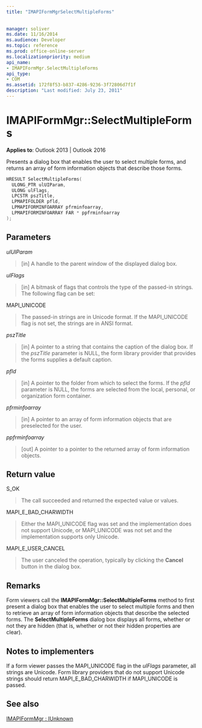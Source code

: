 ```yaml
---
title: "IMAPIFormMgrSelectMultipleForms"
 
 
manager: soliver
ms.date: 11/16/2014
ms.audience: Developer
ms.topic: reference
ms.prod: office-online-server
ms.localizationpriority: medium
api_name:
- IMAPIFormMgr.SelectMultipleForms
api_type:
- COM
ms.assetid: 172f8f53-b837-4286-9236-3f72806d7f1f
description: "Last modified: July 23, 2011"
---
```


# IMAPIFormMgr::SelectMultipleForms

  
  
**Applies to**: Outlook 2013 | Outlook 2016 
  
Presents a dialog box that enables the user to select multiple forms, and returns an array of form information objects that describe those forms.
  
```cpp
HRESULT SelectMultipleForms(
  ULONG_PTR ulUIParam,
  ULONG ulFlags,
  LPCSTR pszTitle,
  LPMAPIFOLDER pfld,
  LPMAPIFORMINFOARRAY pfrminfoarray,
  LPMAPIFORMINFOARRAY FAR * ppfrminfoarray
);
```

## Parameters

 _ulUIParam_
  
> [in] A handle to the parent window of the displayed dialog box. 
    
 _ulFlags_
  
> [in] A bitmask of flags that controls the type of the passed-in strings. The following flag can be set:
    
MAPI_UNICODE 
  
> The passed-in strings are in Unicode format. If the MAPI_UNICODE flag is not set, the strings are in ANSI format.
    
 _pszTitle_
  
> [in] A pointer to a string that contains the caption of the dialog box. If the  _pszTitle_ parameter is NULL, the form library provider that provides the forms supplies a default caption. 
    
 _pfld_
  
> [in] A pointer to the folder from which to select the forms. If the  _pfld_ parameter is NULL, the forms are selected from the local, personal, or organization form container. 
    
 _pfrminfoarray_
  
> [in] A pointer to an array of form information objects that are preselected for the user.
    
 _ppfrminfoarray_
  
> [out] A pointer to a pointer to the returned array of form information objects.
    
## Return value

S_OK 
  
> The call succeeded and returned the expected value or values.
    
MAPI_E_BAD_CHARWIDTH 
  
> Either the MAPI_UNICODE flag was set and the implementation does not support Unicode, or MAPI_UNICODE was not set and the implementation supports only Unicode.
    
MAPI_E_USER_CANCEL 
  
> The user canceled the operation, typically by clicking the **Cancel** button in the dialog box. 
    
## Remarks

Form viewers call the **IMAPIFormMgr::SelectMultipleForms** method to first present a dialog box that enables the user to select multiple forms and then to retrieve an array of form information objects that describe the selected forms. The **SelectMultipleForms** dialog box displays all forms, whether or not they are hidden (that is, whether or not their hidden properties are clear). 
  
## Notes to implementers

If a form viewer passes the MAPI_UNICODE flag in the _ulFlags_ parameter, all strings are Unicode. Form library providers that do not support Unicode strings should return MAPI_E_BAD_CHARWIDTH if MAPI_UNICODE is passed. 
  
## See also



[IMAPIFormMgr : IUnknown](imapiformmgriunknown.md)

